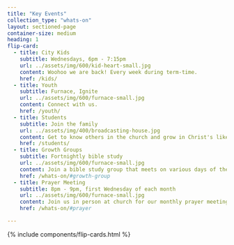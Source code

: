 ```yaml
---
title: "Key Events"
collection_type: "whats-on"
layout: sectioned-page
container-size: medium
heading: 1
flip-card:
  - title: City Kids
    subtitle: Wednesdays, 6pm - 7:15pm
    url: ../assets/img/600/kid-heart-small.jpg
    content: Woohoo we are back! Every week during term-time.
    href: /kids/
  - title: Youth
    subtitle: Furnace, Ignite
    url: ../assets/img/600/furnace-small.jpg
    content: Connect with us.
    href: /youth/
  - title: Students
    subtitle: Join the family
    url: ../assets/img/400/broadcasting-house.jpg
    content: Get to know others in the church and grow in Christ's likeness.
    href: /students/
  - title: Growth Groups
    subtitle: Fortnightly bible study
    url: ../assets/img/600/furnace-small.jpg
    content: Join a bible study group that meets on various days of the week.
    href: /whats-on/#growth-group
  - title: Prayer Meeting
    subtitle: 8pm - 9pm, first Wednesday of each month
    url: ../assets/img/600/furnace-small.jpg
    content: Join us in person at church for our monthly prayer meeting.
    href: /whats-on/#prayer

---
```


{% include components/flip-cards.html %}
